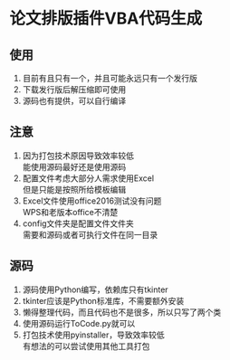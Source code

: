 # 论文排版插件VBA代码生成
## 使用
1. 目前有且只有一个，并且可能永远只有一个发行版  
2. 下载发行版后解压缩即可使用
3. 源码也有提供，可以自行编译
## 注意
1. 因为打包技术原因导致效率较低  
能使用源码最好还是使用源码
2. 配置文件考虑大部分人需求使用Excel  
但是只能是按照所给模板编辑
3. Excel文件使用office2016测试没有问题  
WPS和老版本office不清楚
4. config文件夹是配置文件文件夹  
需要和源码或者可执行文件在同一目录
## 源码
1. 源码使用Python编写，依赖库只有tkinter  
2. tkinter应该是Python标准库，不需要额外安装  
3. 懒得整理代码，而且代码也不是很多，所以只写了两个类  
4. 使用源码运行ToCode.py就可以  
5. 打包技术使用pyinstaller，导致效率较低  
有想法的可以尝试使用其他工具打包

